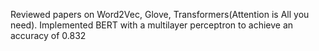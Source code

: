 Reviewed papers on Word2Vec, Glove, Transformers(Attention is All you need). Implemented BERT with a multilayer perceptron to achieve an accuracy of 0.832
